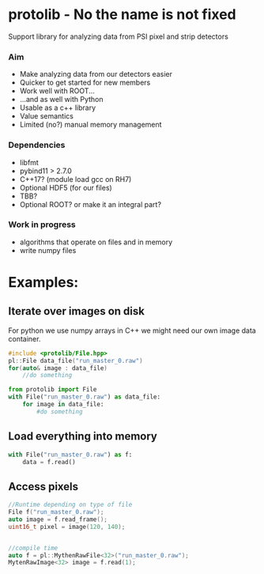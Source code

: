 # protolib - No the name is not fixed

Support library for analyzing data from PSI pixel and strip detectors

### Aim

* Make analyzing data from our detectors easier
* Quicker to get started for new members
* Work well with ROOT...
* ...and as well with Python
* Usable as a c++ library
* Value semantics
* Limited (no?) manual memory management

### Dependencies

* libfmt
* pybind11 > 2.7.0
* C++17? (module load gcc on RH7)
* Optional HDF5 (for our files)
* TBB? 
* Optional ROOT? or make it an integral part? 

### Work in progress

* algorithms that operate on files and in memory
* write numpy files


# Examples:

## Iterate over images on disk

For python we use numpy arrays in C++ we might need our own image data container.

```cpp
#include <protolib/File.hpp>
pl::File data_file("run_master_0.raw")
for(auto& image : data_file)
    //do something

```


```python
from protolib import File
with File("run_master_0.raw") as data_file:
    for image in data_file:
        #do something

```

## Load everything into memory

<!-- ```cpp
auto data = pl::open_file("run_master_0.raw").read()
for (auto& image : data)
    //do something
``` -->

```python
with File("run_master_0.raw") as f:
    data = f.read()
```

## Access pixels

```cpp
//Runtime depending on type of file
File f("run_master_0.raw");
auto image = f.read_frame();
uint16_t pixel = image(120, 140);


//compile time
auto f = pl::MythenRawFile<32>("run_master_0.raw");
MytenRawImage<32> image = f.read(1);
```